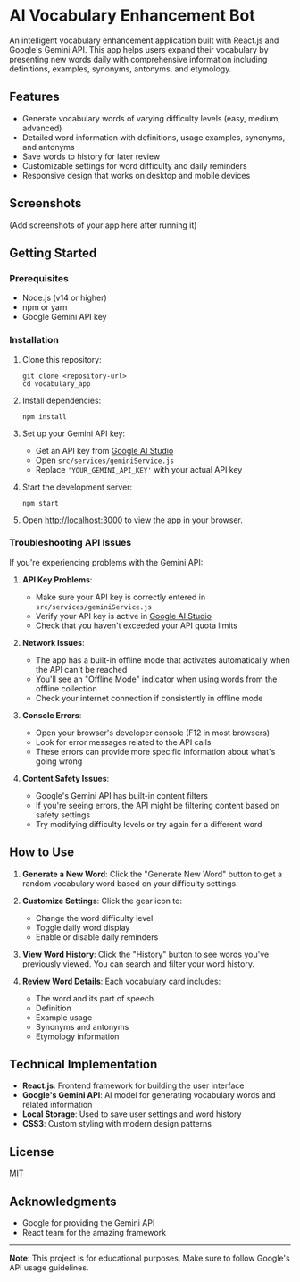 # AI Vocabulary Enhancement Bot

An intelligent vocabulary enhancement application built with React.js and Google's Gemini API. This app helps users expand their vocabulary by presenting new words daily with comprehensive information including definitions, examples, synonyms, antonyms, and etymology.

## Features

- Generate vocabulary words of varying difficulty levels (easy, medium, advanced)
- Detailed word information with definitions, usage examples, synonyms, and antonyms
- Save words to history for later review
- Customizable settings for word difficulty and daily reminders
- Responsive design that works on desktop and mobile devices

## Screenshots

(Add screenshots of your app here after running it)

## Getting Started

### Prerequisites

- Node.js (v14 or higher)
- npm or yarn
- Google Gemini API key

### Installation

1. Clone this repository:
   ```
   git clone <repository-url>
   cd vocabulary_app
   ```

2. Install dependencies:
   ```
   npm install
   ```

3. Set up your Gemini API key:
   - Get an API key from [Google AI Studio](https://makersuite.google.com/app/apikey)
   - Open `src/services/geminiService.js`
   - Replace `'YOUR_GEMINI_API_KEY'` with your actual API key

4. Start the development server:
   ```
   npm start
   ```

5. Open [http://localhost:3000](http://localhost:3000) to view the app in your browser.

### Troubleshooting API Issues

If you're experiencing problems with the Gemini API:

1. **API Key Problems**:
   - Make sure your API key is correctly entered in `src/services/geminiService.js`
   - Verify your API key is active in [Google AI Studio](https://makersuite.google.com/app/apikey)
   - Check that you haven't exceeded your API quota limits

2. **Network Issues**:
   - The app has a built-in offline mode that activates automatically when the API can't be reached
   - You'll see an "Offline Mode" indicator when using words from the offline collection
   - Check your internet connection if consistently in offline mode

3. **Console Errors**:
   - Open your browser's developer console (F12 in most browsers)
   - Look for error messages related to the API calls
   - These errors can provide more specific information about what's going wrong

4. **Content Safety Issues**:
   - Google's Gemini API has built-in content filters
   - If you're seeing errors, the API might be filtering content based on safety settings
   - Try modifying difficulty levels or try again for a different word

## How to Use

1. **Generate a New Word**: Click the "Generate New Word" button to get a random vocabulary word based on your difficulty settings.

2. **Customize Settings**: Click the gear icon to:
   - Change the word difficulty level
   - Toggle daily word display
   - Enable or disable daily reminders

3. **View Word History**: Click the "History" button to see words you've previously viewed. You can search and filter your word history.

4. **Review Word Details**: Each vocabulary card includes:
   - The word and its part of speech
   - Definition
   - Example usage
   - Synonyms and antonyms
   - Etymology information

## Technical Implementation

- **React.js**: Frontend framework for building the user interface
- **Google's Gemini API**: AI model for generating vocabulary words and related information
- **Local Storage**: Used to save user settings and word history
- **CSS3**: Custom styling with modern design patterns

## License

[MIT](LICENSE)

## Acknowledgments

- Google for providing the Gemini API
- React team for the amazing framework

---

**Note**: This project is for educational purposes. Make sure to follow Google's API usage guidelines.

